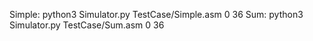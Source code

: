 Simple: python3 Simulator.py TestCase/Simple.asm 0 36
Sum:    python3 Simulator.py TestCase/Sum.asm 0 36